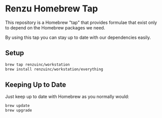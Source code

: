 # Renzu Homebrew Tap

This repository is a Homebrew "tap" that provides formulae that exist only to depend on the Homebrew packages we need.

By using this tap you can stay up to date with our dependencies easily.

## Setup

```bash
brew tap renzuinc/workstation
brew install renzuinc/workstation/everything
```

## Keeping Up to Date

Just keep up to date with Homebrew as you normally would:

```bash
brew update
brew upgrade
```

